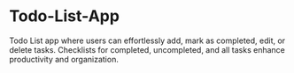 # Todo-List-App
Todo List app where users can effortlessly add, mark as completed, edit, or delete tasks. Checklists for completed, uncompleted, and all tasks enhance productivity and organization.
